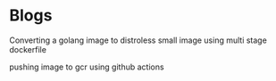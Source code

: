 # Blogs

Converting a golang image to distroless small image using multi stage dockerfile

pushing image to gcr using github actions
